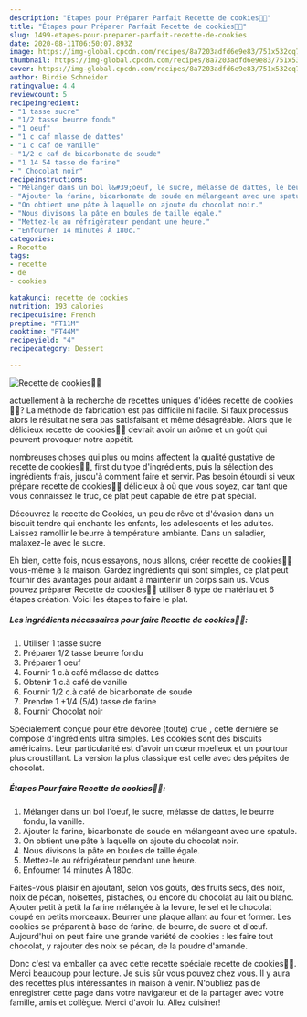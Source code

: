 ```yaml
---
description: "Étapes pour Préparer Parfait Recette de cookies🍪🍪"
title: "Étapes pour Préparer Parfait Recette de cookies🍪🍪"
slug: 1499-etapes-pour-preparer-parfait-recette-de-cookies
date: 2020-08-11T06:50:07.893Z
image: https://img-global.cpcdn.com/recipes/8a7203adfd6e9e83/751x532cq70/recette-de-cookies🍪🍪-photo-principale-de-la-recette.jpg
thumbnail: https://img-global.cpcdn.com/recipes/8a7203adfd6e9e83/751x532cq70/recette-de-cookies🍪🍪-photo-principale-de-la-recette.jpg
cover: https://img-global.cpcdn.com/recipes/8a7203adfd6e9e83/751x532cq70/recette-de-cookies🍪🍪-photo-principale-de-la-recette.jpg
author: Birdie Schneider
ratingvalue: 4.4
reviewcount: 5
recipeingredient:
- "1 tasse sucre"
- "1/2 tasse beurre fondu"
- "1 oeuf"
- "1 c caf mlasse de dattes"
- "1 c caf de vanille"
- "1/2 c caf de bicarbonate de soude"
- "1 14 54 tasse de farine"
- " Chocolat noir"
recipeinstructions:
- "Mélanger dans un bol l&#39;oeuf, le sucre, mélasse de dattes, le beurre fondu, la vanille."
- "Ajouter la farine, bicarbonate de soude en mélangeant avec une spatule."
- "On obtient une pâte à laquelle on ajoute du chocolat noir."
- "Nous divisons la pâte en boules de taille égale."
- "Mettez-le au réfrigérateur pendant une heure."
- "Enfourner 14 minutes À 180c."
categories:
- Recette
tags:
- recette
- de
- cookies

katakunci: recette de cookies 
nutrition: 193 calories
recipecuisine: French
preptime: "PT11M"
cooktime: "PT44M"
recipeyield: "4"
recipecategory: Dessert

---
```



![Recette de cookies🍪🍪](https://img-global.cpcdn.com/recipes/8a7203adfd6e9e83/751x532cq70/recette-de-cookies🍪🍪-photo-principale-de-la-recette.jpg)

actuellement à la recherche de recettes uniques d'idées recette de cookies🍪🍪? La méthode de fabrication est pas difficile ni facile. Si faux processus alors le résultat ne sera pas satisfaisant et même désagréable. Alors que le délicieux recette de cookies🍪🍪 devrait avoir un arôme et un goût qui peuvent provoquer notre appétit.

nombreuses choses qui plus ou moins affectent la qualité gustative de recette de cookies🍪🍪, first du type d'ingrédients, puis la sélection des ingrédients frais, jusqu'à comment faire et servir. Pas besoin étourdi si veux prépare recette de cookies🍪🍪 délicieux à où que vous soyez, car tant que vous connaissez le truc, ce plat peut capable de être plat spécial.

Découvrez la recette de Cookies, un peu de rêve et d&#39;évasion dans un biscuit tendre qui enchante les enfants, les adolescents et les adultes. Laissez ramollir le beurre à température ambiante. Dans un saladier, malaxez-le avec le sucre.


Eh bien, cette fois, nous essayons, nous allons, créer recette de cookies🍪🍪 vous-même à la maison. Gardez ingrédients qui sont simples, ce plat peut fournir des avantages pour aidant à maintenir un corps sain us. Vous pouvez préparer Recette de cookies🍪🍪 utiliser 8 type de matériau et 6 étapes création. Voici les étapes to faire le plat.

<!--inarticleads1-->

##### Les ingrédients nécessaires pour faire Recette de cookies🍪🍪:

1. Utiliser 1 tasse sucre
1. Préparer 1/2 tasse beurre fondu
1. Préparer 1 oeuf
1. Fournir 1 c.à café mélasse de dattes
1. Obtenir 1 c.à café de vanille
1. Fournir 1/2 c.à café de bicarbonate de soude
1. Prendre 1 +1/4 (5/4) tasse de farine
1. Fournir  Chocolat noir


Spécialement conçue pour être dévorée (toute) crue , cette dernière se compose d&#39;ingrédients ultra simples. Les cookies sont des biscuits américains. Leur particularité est d&#39;avoir un cœur moelleux et un pourtour plus croustillant. La version la plus classique est celle avec des pépites de chocolat. 

<!--inarticleads2-->

##### Étapes Pour faire Recette de cookies🍪🍪:

1. Mélanger dans un bol l&#39;oeuf, le sucre, mélasse de dattes, le beurre fondu, la vanille.
1. Ajouter la farine, bicarbonate de soude en mélangeant avec une spatule.
1. On obtient une pâte à laquelle on ajoute du chocolat noir.
1. Nous divisons la pâte en boules de taille égale.
1. Mettez-le au réfrigérateur pendant une heure.
1. Enfourner 14 minutes À 180c.


Faites-vous plaisir en ajoutant, selon vos goûts, des fruits secs, des noix, noix de pécan, noisettes, pistaches, ou encore du chocolat au lait ou blanc. Ajouter petit à petit la farine mélangée à la levure, le sel et le chocolat coupé en petits morceaux. Beurrer une plaque allant au four et former. Les cookies se préparent à base de farine, de beurre, de sucre et d&#39;œuf. Aujourd&#39;hui on peut faire une grande variété de cookies : les faire tout chocolat, y rajouter des noix se pécan, de la poudre d&#39;amande. 


Donc c'est va emballer ça avec cette recette spéciale recette de cookies🍪🍪. Merci beaucoup pour lecture. Je suis sûr vous pouvez chez vous. Il y aura des recettes plus  intéressantes in maison à venir. N'oubliez pas de enregistrer cette page dans votre navigateur et de la partager avec votre famille, amis et collègue. Merci d'avoir lu. Allez cuisiner!
